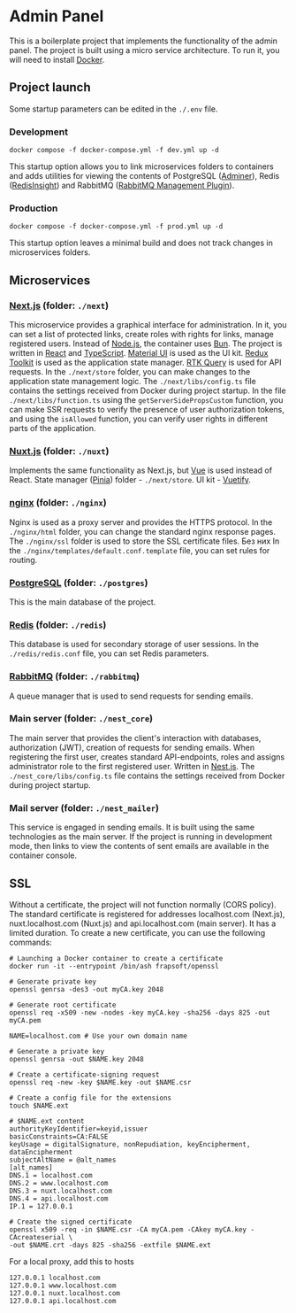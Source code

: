 # Admin Panel

This is a boilerplate project that implements the functionality of the admin panel.
The project is built using a micro service architecture.
To run it, you will need to install [Docker](https://github.com/docker/roadmap).

## Project launch

Some startup parameters can be edited in the ```./.env``` file.

### Development

    docker compose -f docker-compose.yml -f dev.yml up -d

This startup option allows you to link microservices folders to containers and adds utilities for viewing the contents of PostgreSQL ([Adminer](https://github.com/vrana/adminer)), Redis ([RedisInsight](https://github.com/RedisInsight/RedisInsight)) and RabbitMQ ([RabbitMQ Management Plugin](https://github.com/rabbitmq/rabbitmq-management)).

### Production

    docker compose -f docker-compose.yml -f prod.yml up -d

This startup option leaves a minimal build and does not track changes in microservices folders.

## Microservices

### [Next.js](https://github.com/vercel/next.js) (folder: ```./next```)

This microservice provides a graphical interface for administration.
In it, you can set a list of protected links, create roles with rights for links, manage registered users.
Instead of [Node.js](https://github.com/nodejs), the container uses [Bun](https://github.com/oven-sh/bun).
The project is written in [React](https://github.com/facebook/react) and [TypeScript](https://github.com/microsoft/TypeScript).
[Material UI](https://github.com/mui/material-ui) is used as the UI kit.
[Redux Toolkit](https://github.com/reduxjs/redux-toolkit) is used as the application state manager.
[RTK Query](https://github.com/rtk-incubator/rtk-query) is used for API requests.
In the ```./next/store``` folder, you can make changes to the application state management logic.
The ```./next/libs/config.ts``` file contains the settings received from Docker during project startup.
In the file ```./next/libs/function.ts``` using the ```getServerSidePropsCustom``` function, you can make SSR requests to verify the presence of user authorization tokens, and using the ```isAllowed``` function, you can verify user rights in different parts of the application.

### [Nuxt.js](https://github.com/nuxt/nuxt) (folder: ```./nuxt```)

Implements the same functionality as Next.js, but [Vue](https://github.com/vuejs/core) is used instead of React.
State manager ([Pinia](https://github.com/vuejs/pinia)) folder - ```./next/store```.
UI kit - [Vuetify](https://github.com/vuetifyjs/vuetify).

### [nginx](https://github.com/nginx/agent) (folder: ```./nginx```)

Nginx is used as a proxy server and provides the HTTPS protocol.
In the ```./nginx/html``` folder, you can change the standard nginx response pages.
The ```./nginx/ssl``` folder is used to store the SSL certificate files. Без них 
In the ```./nginx/templates/default.conf.template``` file, you can set rules for routing.

### [PostgreSQL](https://github.com/postgres/postgres) (folder: ```./postgres```)

This is the main database of the project.

### [Redis](https://github.com/redis/redis) (folder: ```./redis```)

This database is used for secondary storage of user sessions.
In the ```./redis/redis.conf``` file, you can set Redis parameters.

### [RabbitMQ](https://github.com/rabbitmq/rabbitmq-tutorials) (folder: ```./rabbitmq```)

A queue manager that is used to send requests for sending emails.

### Main server (folder: ```./nest_core```)

The main server that provides the client's interaction with databases, authorization (JWT), creation of requests for sending emails.
When registering the first user, creates standard API-endpoints, roles and assigns administrator role to the first registered user.
Written in [Nest.js](https://github.com/nestjs/nest).
The ```./nest_core/libs/config.ts``` file contains the settings received from Docker during project startup.

### Mail server (folder: ```./nest_mailer```)

This service is engaged in sending emails.
It is built using the same technologies as the main server.
If the project is running in development mode, then links to view the contents of sent emails are available in the container console.

## SSL

Without a certificate, the project will not function normally (CORS policy).
The standard certificate is registered for addresses localhost.com (Next.js), nuxt.localhost.com (Nuxt.js) and api.localhost.com (main server).
It has a limited duration.
To create a new certificate, you can use the following commands:

    # Launching a Docker container to create a certificate
    docker run -it --entrypoint /bin/ash frapsoft/openssl

    # Generate private key
    openssl genrsa -des3 -out myCA.key 2048

    # Generate root certificate
    openssl req -x509 -new -nodes -key myCA.key -sha256 -days 825 -out myCA.pem

    NAME=localhost.com # Use your own domain name

    # Generate a private key
    openssl genrsa -out $NAME.key 2048

    # Create a certificate-signing request
    openssl req -new -key $NAME.key -out $NAME.csr

    # Create a config file for the extensions
    touch $NAME.ext

    # $NAME.ext content
    authorityKeyIdentifier=keyid,issuer
    basicConstraints=CA:FALSE
    keyUsage = digitalSignature, nonRepudiation, keyEncipherment, dataEncipherment
    subjectAltName = @alt_names
    [alt_names]
    DNS.1 = localhost.com
    DNS.2 = www.localhost.com
    DNS.3 = nuxt.localhost.com
    DNS.4 = api.localhost.com
    IP.1 = 127.0.0.1

    # Create the signed certificate
    openssl x509 -req -in $NAME.csr -CA myCA.pem -CAkey myCA.key -CAcreateserial \
    -out $NAME.crt -days 825 -sha256 -extfile $NAME.ext

For a local proxy, add this to hosts

    127.0.0.1 localhost.com
    127.0.0.1 www.localhost.com
    127.0.0.1 nuxt.localhost.com
    127.0.0.1 api.localhost.com